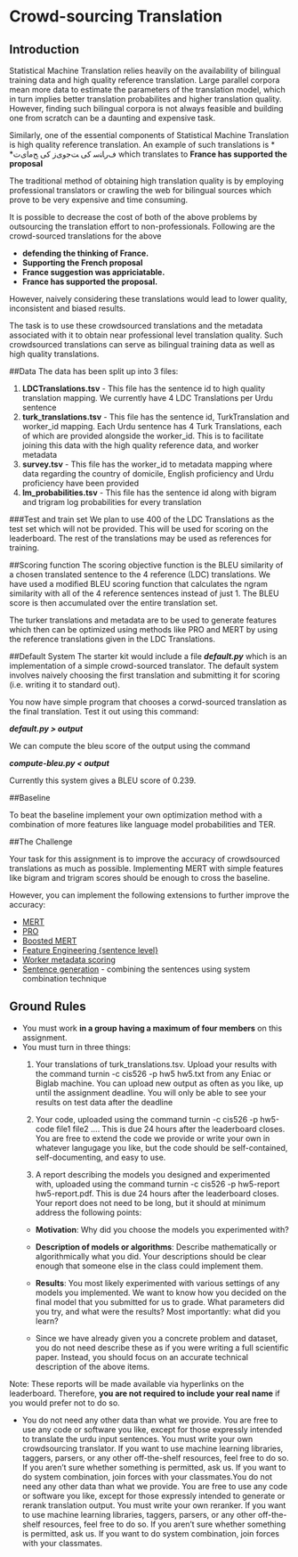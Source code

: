 Crowd-sourcing Translation
=========================


## Introduction
Statistical Machine Translation relies heavily on the availability of bilingual training data and high quality reference translation. Large parallel corpora mean more data to estimate the parameters of the translation model, which in turn implies better translation probabilites and higher translation quality. However, finding such bilingual corpora is not always feasible and building one from scratch can be a daunting and expensive task.

Similarly, one of the essential components of Statistical Machine Translation is high quality reference translation. An example of such translations is
    * *ﻑﺭﺎﻨﺳ کی ﺖﺟﻭیﺯ کی ﺢﻣﺍیﺕ
    which translates to **France has supported the proposal**

The traditional method of obtaining high translation quality is by employing professional translators or crawling the web for bilingual sources which prove to be very expensive and time consuming. 

It is possible to decrease the cost of both of the above problems by outsourcing the translation effort to non-professionals. Following are the crowd-sourced translations for the above

*   **defending the thinking of France.**
*   **Supporting the French proposal**
*   **France suggestion was appriciatable.**
*   **France has supported the proposal.**

However, naively considering these translations would lead to lower quality, inconsistent and biased results. 

The task is to use these crowdsourced translations and the metadata associated with it to obtain near professional level translation quality. Such crowdsourced translations can serve as bilingual training data as well as high quality translations.


##Data
The data has been split up into 3 files:

1.  **LDCTranslations.tsv** - This file has the sentence id to high quality translation mapping. We currently have 4 LDC Translations per Urdu sentence
2.  **turk_translations.tsv** - This file has the sentence id, TurkTranslation and worker_id mapping. Each Urdu sentence has 4 Turk Translations, each of which are provided alongside the worker_id. This is to facilitate joining this data with the high quality reference data, and worker metadata
3.  **survey.tsv** - This file has the worker_id to metadata mapping where data regarding the country of domicile, English proficiency and Urdu proficiency have been provided
4.  **lm_probabilities.tsv** - This file has the sentence id along with bigram and trigram log probabilities for every translation

###Test and train set
We plan to use 400 of the LDC Translations as the test set which will not be provided. This will be used for scoring on the leaderboard.
The rest of the translations may be used as references for training.

##Scoring function
The scoring objective function is the BLEU similarity of a chosen translated sentence to the 4 reference (LDC) translations. We have used a modified BLEU scoring function that calculates the ngram similarity with all of the 4 reference sentences instead of just 1. The BLEU score is then accumulated over the entire translation set.

The turker translations and metadata are to be used to generate features which then can be optimized using methods like PRO and MERT by using the reference translations given in the LDC Translations.

##Default System
The starter kit would include a file *__default.py__* which is an implementation of a simple crowd-sourced translator. The default system involves naively choosing the first translation and submitting it for scoring (i.e. writing it to standard out).
 
You now have simple program that chooses a corwd-sourced translation as the final translation. Test it out using this command:

*__default.py > output__*

We can compute the bleu score of the output using the command

*__compute-bleu.py < output__*

Currently this system gives a BLEU score of 0.239.

##Baseline

To beat the baseline implement your own optimization method with a combination of more features like language model probabilities and TER.

##The Challenge

Your task for this assignment is to improve the accuracy of crowdsourced translations as much as possible. Implementing MERT with simple features like bigram and trigram scores should be enough to cross the baseline. 

However, you can implement the following extensions to further improve the accuracy:

*   [MERT](http://mt-archive.info/ACL-2011-Zaidan.pdf)
*   [PRO](http://www.aclweb.org/anthology/D11-1125)
*   [Boosted MERT](https://ssli.ee.washington.edu/people/duh/papers/acl08boost.pdf)
*   [Feature Engineering {sentence level}](http://www.cis.upenn.edu/~ccb/publications/crowdsourcing-translation.pdf)
*   [Worker metadata scoring](http://www.cis.upenn.edu/~ccb/publications/crowdsourcing-translation.pdf)
*   [Sentence generation](http://www.cis.upenn.edu/~ccb/publications/crowdsourcing-translation.pdf) - combining the sentences using system combination technique
    
 
## Ground Rules

*   You must work **in a group having a maximum of four members** on this assignment.
*   You must turn in three things:
    1.  Your translations of turk_translations.tsv. Upload your             results with the command turnin -c cis526 -p hw5 hw5.txt            from any Eniac or Biglab machine. You can upload new output         as often as you like, up until the assignment deadline. You will only be able to see your results on test data after the deadline

    2.  Your code, uploaded using the command turnin -c cis526 -p hw5-code file1 file2 .... This is due 24 hours after the leaderboard closes. You are free to extend the code we provide or write your own in whatever langugage you like, but the code should be self-contained, self-documenting, and easy to use.
    
    3.  A report describing the models you designed and experimented with, uploaded using the command turnin -c cis526 -p hw5-report hw5-report.pdf. This is due 24 hours after the leaderboard closes. Your report does not need to be long, but it should at minimum address the following points:
    *   **Motivation**: Why did you choose the models you experimented with?
    *   **Description of models or algorithms**: Describe mathematically or algorithmically what you did. Your descriptions should be clear enough that someone else in the class could implement them.
    
    *   **Results**: You most likely experimented with various settings of any models you implemented. We want to know how you decided on the final model that you submitted for us to grade. What parameters did you try, and what were the results? Most importantly: what did you learn?
    
    *   Since we have already given you a concrete problem and dataset, you do not need describe these as if you were writing a full scientific paper. Instead, you should focus on an accurate technical description of the above items.

Note: These reports will be made available via hyperlinks on the leaderboard. Therefore, **you are not required to include your real name** if you would prefer not to do so.


*   You do not need any other data than what we provide. You are free to use any code or software you like, except for those expressly intended to translate the urdu input sentences. You must write your own crowdsourcing translator. If you want to use machine learning libraries, taggers, parsers, or any other off-the-shelf resources, feel free to do so. If you aren’t sure whether something is permitted, ask us. If you want to do system combination, join forces with your classmates.You do not need any other data than what we provide. You are free to use any code or software you like, except for those expressly intended to generate or rerank translation output. You must write your own reranker. If you want to use machine learning libraries, taggers, parsers, or any other off-the-shelf resources, feel free to do so. If you aren’t sure whether something is permitted, ask us. If you want to do system combination, join forces with your classmates.
